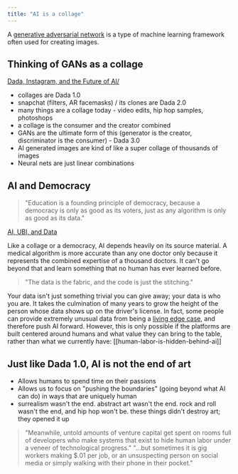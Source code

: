 ```yaml
---
title: "AI is a collage"
---
```


A [generative adversarial network](https://en.wikipedia.org/wiki/Generative_adversarial_network) is a type of machine learning framework often used for creating images. 

## Thinking of GANs as a collage
[Dada, Instagram, and the Future of AI/](https://theartofresearch.org/we-are-collage-dada-instagram-and-the-future-of-ai/)
- collages are Dada 1.0
- snapchat (filters, AR facemasks) / its clones are Dada 2.0
- many things are a collage today - video edits, hip hop samples, photoshops
- a collage is the consumer and the creator combined
- GANs are the ultimate form of this (generator is the creator, discriminator is the consumer) - Dada 3.0
- AI generated images are kind of like a super collage of thousands of images
- Neural nets are just linear combinations

## AI and Democracy 

>"Education is a founding principle of democracy, because a democracy is only as good as its voters, just as any algorithm is only as good as its data."

[AI, UBI, and Data](https://theartofresearch.org/ai-ubi-and-data/)

Like a collage or a democracy, AI depends heavily on its source material. A medical algorithm is more accurate than any one doctor only because it represents the combined expertise of a thousand doctors. It can't go beyond that and learn something that no human has ever learned before.

>"The data is the fabric, and the code is just the stitching."

Your data isn't just something trivial you can give away; your data is who you are. It takes the culmination of many years to grow the height of the person whose data shows up on the driver's license. In fact, some people can provide extremely unusual data from being a [living edge case](notes/living-edge-case), and therefore push AI forward. However, this is only possible if the platforms are built centered around humans and what value they can bring to the table, rather than what we currently have: [[human-labor-is-hidden-behind-ai]]

## Just like Dada 1.0, AI is not the end of art
- Allows humans to spend time on their passions
- Allows us to focus on "pushing the boundaries" (going beyond what AI can do) in ways that are uniquely human
- surrealism wasn't the end. abstract art wasn't the end. rock and roll wasn't the end, and hip hop won't be. these things didn't destroy art; they opened it up

>"Meanwhile, untold amounts of venture capital get spent on rooms full of developers who make systems that exist to hide human labor under a veneer of technological progress."
>"...but sometimes it is gig workers making $.01 per job, or an unsuspecting person on social media or simply walking with their phone in their pocket."